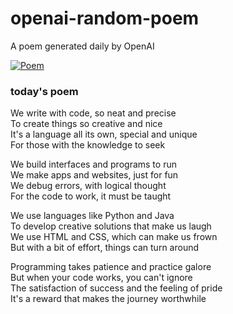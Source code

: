 
# openai-random-poem
 A poem generated daily by OpenAI

[![Poem](https://github.com/fbiego/openai-random-poem/actions/workflows/main.yml/badge.svg)](https://github.com/fbiego/openai-random-poem/actions/workflows/main.yml)

### today's poem  
  
We write with code, so neat and precise  
To create things so creative and nice  
It's a language all its own, special and unique  
For those with the knowledge to seek  
  
We build interfaces and programs to run  
We make apps and websites, just for fun  
We debug errors, with logical thought  
For the code to work, it must be taught  
  
We use languages like Python and Java  
To develop creative solutions that make us laugh  
We use HTML and CSS, which can make us frown  
But with a bit of effort, things can turn around  
  
Programming takes patience and practice galore  
But when your code works, you can't ignore  
The satisfaction of success and the feeling of pride  
It's a reward that makes the journey worthwhile
